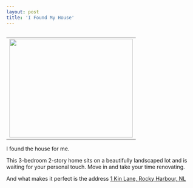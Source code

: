 ```yaml
---
layout: post
title: 'I Found My House'
---
```

<table border="0" align="right">
<tbody>
<tr>
<td><a href="http://www.century21.ca/Property/NL/A0K_1N0/Rocky_Harbour/Kin_Lane/1"><img class="alignright" title="Kin Lane Property" src="http://kin_lane.s3.amazonaws.com/Kin-Lane-Property.jpg" alt="" width="325" height="260" /></a></td>
</tr>
</tbody></table>
I found the house for me.<p></p>
This 3-bedroom 2-story home sits on a beautifully landscaped lot and is waiting for your personal touch. Move in and take your time renovating.<p></p>
And what makes it perfect is the address <a href="http://www.century21.ca/Property/NL/A0K_1N0/Rocky_Harbour/Kin_Lane/1">1 Kin Lane, Rocky Harbour, NL</a>
<p style="text-align: center;"><a href="http://www.century21.ca/Property/NL/A0K_1N0/Rocky_Harbour/Kin_Lane/1">
</a>